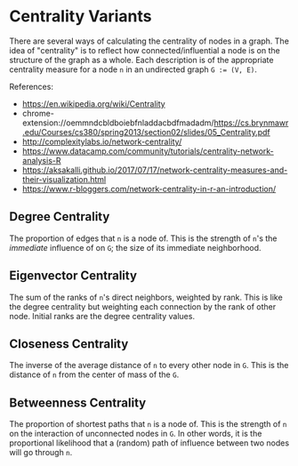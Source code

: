 # Centrality Variants

There are several ways of calculating the centrality of nodes in a graph. The idea of "centrality" is to reflect how connected/influential a node is on the structure of the graph as a whole. Each description is of the appropriate centrality measure for a node `n` in an undirected graph `G := (V, E)`.

References:
- https://en.wikipedia.org/wiki/Centrality
- chrome-extension://oemmndcbldboiebfnladdacbdfmadadm/https://cs.brynmawr.edu/Courses/cs380/spring2013/section02/slides/05_Centrality.pdf
- http://complexitylabs.io/network-centrality/
- https://www.datacamp.com/community/tutorials/centrality-network-analysis-R
- https://aksakalli.github.io/2017/07/17/network-centrality-measures-and-their-visualization.html
- https://www.r-bloggers.com/network-centrality-in-r-an-introduction/


## Degree Centrality

The proportion of edges that `n` is a node of. This is the strength of `n`'s the _immediate_ influence of on `G`; the size of its immediate neighborhood.

## Eigenvector Centrality

The sum of the ranks of `n`'s direct neighbors, weighted by rank. This is like the degree centrality but weighting each connection by the rank of other node. Initial ranks are the degree centrality values.

## Closeness Centrality

The inverse of the average distance of `n` to every other node in `G`. This is the distance of `n` from the center of mass of the `G`. 

## Betweenness Centrality

The proportion of shortest paths that `n` is a node of.
 This is the strength of `n` on the interaction of unconnected nodes in `G`. In other words, it is the proportional likelihood that a (random) path of influence between two nodes will go through `n`.
